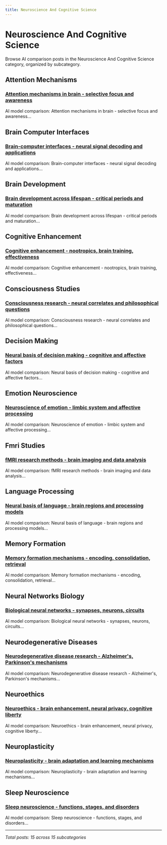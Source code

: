 ```yaml
---
title: Neuroscience And Cognitive Science
---
```


# Neuroscience And Cognitive Science

Browse AI comparison posts in the Neuroscience And Cognitive Science category, organized by subcategory.

## Attention Mechanisms

### [Attention mechanisms in brain - selective focus and awareness](attention-mechanisms/chatgpt-vs-grok-vs-mistral-attention-mechanisms-7596.md)

AI model comparison: Attention mechanisms in brain - selective focus and awareness...

## Brain Computer Interfaces

### [Brain-computer interfaces - neural signal decoding and applications](brain-computer-interfaces/chatgpt-vs-deepseek-vs-gemini-brain-computer-interfaces-5273.md)

AI model comparison: Brain-computer interfaces - neural signal decoding and applications...

## Brain Development

### [Brain development across lifespan - critical periods and maturation](brain-development/chatgpt-vs-deepseek-vs-mistral-brain-development-5050.md)

AI model comparison: Brain development across lifespan - critical periods and maturation...

## Cognitive Enhancement

### [Cognitive enhancement - nootropics, brain training, effectiveness](cognitive-enhancement/chatgpt-vs-gemini-vs-grok-cognitive-enhancement-2626.md)

AI model comparison: Cognitive enhancement - nootropics, brain training, effectiveness...

## Consciousness Studies

### [Consciousness research - neural correlates and philosophical questions](consciousness-studies/chatgpt-vs-gemini-vs-mistral-consciousness-studies-2234.md)

AI model comparison: Consciousness research - neural correlates and philosophical questions...

## Decision Making

### [Neural basis of decision making - cognitive and affective factors](decision-making/chatgpt-vs-claude-vs-grok-decision-making-7768.md)

AI model comparison: Neural basis of decision making - cognitive and affective factors...

## Emotion Neuroscience

### [Neuroscience of emotion - limbic system and affective processing](emotion-neuroscience/deepseek-vs-gemini-vs-mistral-emotion-neuroscience-6643.md)

AI model comparison: Neuroscience of emotion - limbic system and affective processing...

## Fmri Studies

### [fMRI research methods - brain imaging and data analysis](fmri-studies/deepseek-vs-gemini-vs-grok-fmri-studies-1234.md)

AI model comparison: fMRI research methods - brain imaging and data analysis...

## Language Processing

### [Neural basis of language - brain regions and processing models](language-processing/claude-vs-deepseek-vs-mistral-language-processing-5928.md)

AI model comparison: Neural basis of language - brain regions and processing models...

## Memory Formation

### [Memory formation mechanisms - encoding, consolidation, retrieval](memory-formation/chatgpt-vs-deepseek-vs-gemini-memory-formation-1999.md)

AI model comparison: Memory formation mechanisms - encoding, consolidation, retrieval...

## Neural Networks Biology

### [Biological neural networks - synapses, neurons, circuits](neural-networks-biology/chatgpt-vs-gemini-vs-mistral-neural-networks-biology-6992.md)

AI model comparison: Biological neural networks - synapses, neurons, circuits...

## Neurodegenerative Diseases

### [Neurodegenerative disease research - Alzheimer's, Parkinson's mechanisms](neurodegenerative-diseases/claude-vs-deepseek-vs-gemini-neurodegenerative-diseases-1824.md)

AI model comparison: Neurodegenerative disease research - Alzheimer's, Parkinson's mechanisms...

## Neuroethics

### [Neuroethics - brain enhancement, neural privacy, cognitive liberty](neuroethics/chatgpt-vs-gemini-vs-mistral-neuroethics-9461.md)

AI model comparison: Neuroethics - brain enhancement, neural privacy, cognitive liberty...

## Neuroplasticity

### [Neuroplasticity - brain adaptation and learning mechanisms](neuroplasticity/chatgpt-vs-claude-vs-gemini-neuroplasticity-9332.md)

AI model comparison: Neuroplasticity - brain adaptation and learning mechanisms...

## Sleep Neuroscience

### [Sleep neuroscience - functions, stages, and disorders](sleep-neuroscience/chatgpt-vs-gemini-vs-mistral-sleep-neuroscience-3640.md)

AI model comparison: Sleep neuroscience - functions, stages, and disorders...

---

*Total posts: 15 across 15 subcategories*
